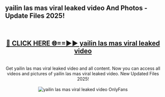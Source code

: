 <h2>yailin las mas viral leaked video And Photos - Update Files 2025!</h2>
<br>
<div align="center">
<h2><a href="https://top-ai-tools.click/QrbHav" rel="nofollow">🔴 CLICK HERE 🌐==►► yailin las mas viral leaked video</a></h2>
<br>
Get yailin las mas viral leaked video and all content. Now you can access all videos and pictures of yailin las mas viral leaked video. New Updated Files 2025!
<br>
<br>
<a href="https://top-ai-tools.click/QrbHav" rel="nofollow" data-target="animated-image.originalLink"><img src="https://i.ibb.co.com/WyWwxjT/player-gif2.gif" alt="yailin las mas viral leaked video OnlyFans" style="max-width: 100%; display: inline-block;" data-target="animated-image.originalImage"></a>
</div>
<br>